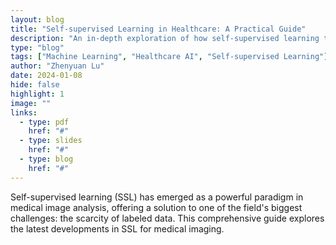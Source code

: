 ```yaml
---
layout: blog
title: "Self-supervised Learning in Healthcare: A Practical Guide"
description: "An in-depth exploration of how self-supervised learning techniques can address data scarcity in healthcare..."
type: "blog"
tags: ["Machine Learning", "Healthcare AI", "Self-supervised Learning"]
author: "Zhenyuan Lu"
date: 2024-01-08
hide: false
highlight: 1
image: ""
links:
  - type: pdf
    href: "#"
  - type: slides
    href: "#"
  - type: blog
    href: "#"
---
```


Self-supervised learning (SSL) has emerged as a powerful paradigm in medical image analysis, offering a solution to one of the field's biggest challenges: the scarcity of labeled data. This comprehensive guide explores the latest developments in SSL for medical imaging.